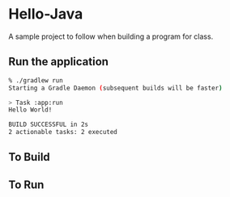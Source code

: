 # Hello-Java

A sample project to follow when building a program for class.

## Run the application
```bash
% ./gradlew run
Starting a Gradle Daemon (subsequent builds will be faster)

> Task :app:run
Hello World!

BUILD SUCCESSFUL in 2s
2 actionable tasks: 2 executed
```

## To Build


## To Run

